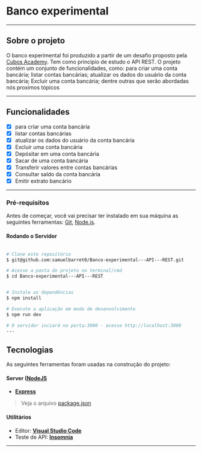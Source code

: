 # Banco experimental

---
##  Sobre o projeto

O banco experimental foi produzido a partir de um desafio proposto pela [Cubos Academy](https://cubos.academy/). Tem como principio de estudo o API REST. O projeto contém um conjunto de funcionalidades, como: para criar uma conta bancária; listar contas bancárias; atualizar os dados do usuário da conta bancária; Excluir uma conta bancária; dentre outras que serão abordadas nós proximos tópicos 

---
##  Funcionalidades

- [x] para criar uma conta bancária
- [x] listar contas bancárias
- [x] atualizar os dados do usuário da conta bancária
- [x] Excluir uma conta bancária
- [x] Depósitar em uma conta bancária
- [x] Sacar de uma conta bancária
- [x] Transferir valores entre contas bancárias
- [x] Consultar saldo da conta bancária
- [x] Emitir extrato bancário

---
### Pré-requisitos

Antes de começar, você vai precisar ter instalado em sua máquina as seguintes ferramentas:
[Git](https://git-scm.com), [Node.js](https://nodejs.org/en/). 


####  Rodando o Servidor

```bash

# Clone este repositório
$ git@github.com:samuelbarret0/Banco-experimental---API---REST.git

# Acesse a pasta do projeto no terminal/cmd
$ cd Banco-experimental---API---REST


# Instale as dependências
$ npm install

# Execute a aplicação em modo de desenvolvimento
$ npm run dev

# O servidor inciará na porta:3000 - acesse http://localhost:3000
---
```
##  Tecnologias

As seguintes ferramentas foram usadas na construção do projeto:

#### [](https://github.com/KarlaSilvaEng/biblioteca-online#server-nodejs--typescript)**Server**  ([NodeJS](https://nodejs.org/en/) 

-   **[Express](https://expressjs.com/)**

> Veja o arquivo  [package.json](https://github.com/KarlaSilvaEng/biblioteca-online/blob/master/package.json)

#### [](https://github.com/cubos-academy/academy-template-readme-projects#utilit%C3%A1rios)**Utilitários**

-   Editor:  **[Visual Studio Code](https://code.visualstudio.com/)** 
-   Teste de API:  **[Insomnia](https://insomnia.rest/)**
---





